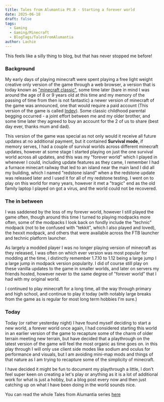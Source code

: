 ```yaml
---
title: Tales from Alumantia Pt.0 - Starting a forever world
date: 2025-06-18
draft: false
tags:
  - Gaming
  - Gaming/Minecraft
  - BlogTags/TalesFromAlumantia
author: Lachie
---
```

This feels like a silly thing to blog, but that has never stopped me before! 
### Background
My early days of playing minecraft were spent playing a free light weight creative only version of the game through a web browser, a version that is today known as ["minecraft classic"](https://minecraft-archive.fandom.com/wiki/Classic), some time later (bare in mind I was around the age of 8 or 9 years old at this time and my memory of the passing of time from then is not fantastic) a newer version of minecraft of the game was announced, one that would require a paid account (This version of the game is called [Indev](https://minecraft-archive.fandom.com/wiki/Indev)). Some classic childhood parental begging occurred - a joint effort between me and my older brother, and some time later they agreed to buy an account for the 2 of us to share (best day ever, thanks mum and dad).

This version of the game was special as not only would it receive all future updates at no additional payment, but it contained **Survival mode**, if memory serves, I had a couple of survival worlds across different minecraft updates, however at some stage I started playing on just the one survival world across all updates, and this was my "forever world" which I played in whenever I could, including update features as they came, I remember I had a furnace minecart railway that led to an island near the main land I did all my building, which I named "redstone island" when a the redstone update was released later and I used it for all of my redstone testing. I went on to play on this world for many years, however it met a "tragic" end as the old family laptop I played on got a virus, and the world could not be recovered.
### The in between
I was saddened by the loss of my forever world, however I still played the game often, though around this time I turned to playing modpacks more often, some of the modpacks I look back on fondly include the "technic" modpack (not to be confused with "tekkit", which I also played and loved), the hexxit modpack, and others that were available across the FTB launcher and technic platform launcher.

As largely a modded player I was no longer playing version of minecraft as they released, I was often on which ever version was most popular for modding at the time, i distinctly remember 1.7.10 to 1.12 being a large jump I a large jump in modpack version popularity. I did of course still play on these vanilla updates to the game in smaller worlds, and later on servers my friends hosted, however never to the same degree of "forever world" that I had with my original world.

I continued to play minecraft for a long time, all the way through primary and high school, and continue to play it today (with notably large breaks from the game as is regular for most long term hobbies I'm sure.)
### Today
Today (or rather yesterday night) I have found myself deciding to start a new world, a forever world once again, I had considered starting this world in an earlier version of the game to recapture some of the charm of older terrain meeting new terrain, but have decided that a playthrough on the latest version of the game will feel the most organic as time goes on. in this play through I will only use client side modes like sodium and oculus for performance and visuals, but I am avoiding mini-map mods and things of that nature as I am trying to recapture some of the simplicity of minecraft.

I have decided it might be fun to document my playthrough a little, I don't feel super keen on creating a let's play or anything as it is a lot of additional work for what is just a hobby, but a blog post every now and then just catching up on what I have been doing in the world sounds nice.

You can read the whole Tales from Alumantia series [here](https://pybrolachie.github.io/LachiesLibrary/tags/blogtags/talesfromalumantia/) 